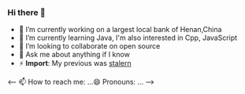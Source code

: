 ### Hi there 👋



- 🔭 I’m currently working on a largest local bank of Henan,China
- 🌱 I’m currently learning Java, I'm also interested in Cpp, JavaScript
- 👯 I’m looking to collaborate on open source
- 💬 Ask me about anything if I know
- ⚡ **Import**: My previous was [stalern](www.github.com/stalern)


<-- 📫 How to reach me: ...😄 Pronouns: ... -->
